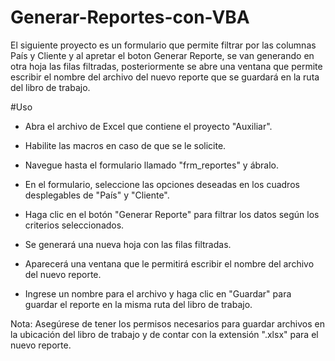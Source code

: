 # Generar-Reportes-con-VBA
El siguiente proyecto es un formulario que permite filtrar por las columnas País y Cliente y al apretar el boton Generar Reporte, se van generando en otra hoja las filas filtradas, posteriormente se abre una ventana que permite escribir el nombre del archivo del nuevo reporte que se guardará en la ruta del libro de trabajo.

#Uso
- Abra el archivo de Excel que contiene el proyecto "Auxiliar".

- Habilite las macros en caso de que se le solicite.

- Navegue hasta el formulario llamado "frm_reportes" y ábralo.

- En el formulario, seleccione las opciones deseadas en los cuadros desplegables de "País" y "Cliente".

- Haga clic en el botón "Generar Reporte" para filtrar los datos según los criterios seleccionados.

- Se generará una nueva hoja con las filas filtradas.

- Aparecerá una ventana que le permitirá escribir el nombre del archivo del nuevo reporte.

- Ingrese un nombre para el archivo y haga clic en "Guardar" para guardar el reporte en la misma ruta del libro de trabajo.

Nota: Asegúrese de tener los permisos necesarios para guardar archivos en la ubicación del libro de trabajo y de contar con la extensión ".xlsx" para el nuevo reporte.
